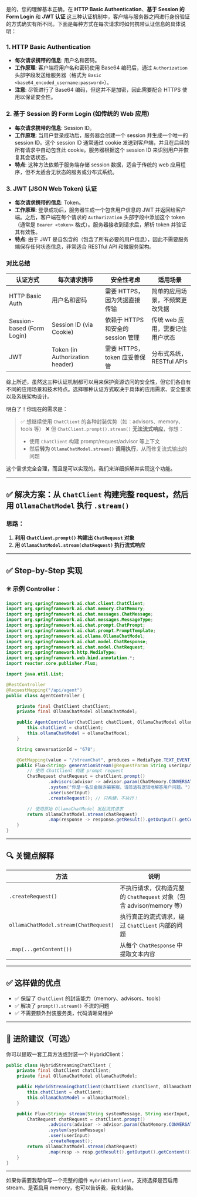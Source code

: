 是的，您的理解基本正确。在 **HTTP Basic Authentication**、**基于 Session 的 Form Login** 和 **JWT 认证** 这三种认证机制中，客户端与服务器之间进行身份验证的方式确实有所不同。下面是每种方式在每次请求时如何携带认证信息的具体说明：

### 1. HTTP Basic Authentication

- **每次请求携带的信息**: 用户名和密码。
- **工作原理**: 客户端将用户名和密码使用 Base64 编码后，通过 `Authorization` 头部字段发送给服务器（格式为 `Basic <base64_encoded_username:password>`）。
- **注意**: 尽管进行了 Base64 编码，但这并不是加密，因此需要配合 HTTPS 使用以保证安全性。

### 2. 基于 Session 的 Form Login (如传统的 Web 应用)

- **每次请求携带的信息**: Session ID。
- **工作原理**: 当用户登录成功后，服务器会创建一个 session 并生成一个唯一的 session ID。这个 session ID 通常通过 cookie 发送到客户端，并且在后续的所有请求中自动包含此 cookie。服务器根据这个 session ID 来识别用户并恢复其会话状态。
- **特点**: 这种方法依赖于服务端存储 session 数据，适合于传统的 web 应用程序，但不太适合无状态的服务或分布式系统。

### 3. JWT (JSON Web Token) 认证

- **每次请求携带的信息**: Token。
- **工作原理**: 登录成功后，服务器生成一个包含用户信息的 JWT 并返回给客户端。之后，客户端在每个请求的 `Authorization` 头部字段中添加这个 token（通常是 `Bearer <token>` 格式）。服务器接收到请求后，解析 token 并验证其有效性。
- **特点**: 由于 JWT 是自包含的（包含了所有必要的用户信息），因此不需要服务端保存任何状态信息，非常适合 RESTful API 和微服务架构。

### 对比总结

| 认证方式                   | 每次请求携带                    | 安全性考虑                         | 适用场景                        |
| -------------------------- | ------------------------------- | ---------------------------------- | ------------------------------- |
| HTTP Basic Auth            | 用户名和密码                    | 需要 HTTPS，因为凭据直接传输       | 简单的应用场景，不频繁更改凭据  |
| Session-based (Form Login) | Session ID (via Cookie)         | 依赖于 HTTPS 和安全的 session 管理 | 传统 web 应用，需要记住用户状态 |
| JWT                        | Token (in Authorization header) | 需要 HTTPS，token 应妥善保管       | 分布式系统，RESTful APIs        |

综上所述，虽然这三种认证机制都可以用来保护资源访问的安全性，但它们各自有不同的应用场景和技术特点。选择哪种认证方式取决于具体的应用需求、安全要求以及系统架构设计。

明白了！你现在的需求是：

> ✅ 想继续使用 `ChatClient` 的各种封装优势（如：advisors、memory、tools 等）
>  ❌ 但 `ChatClient.prompt().stream()` **无法流式响应**，你想：
>
> - 使用 `ChatClient` 构建 prompt/request/advisor 等上下文
> - 然后**转为 `OllamaChatModel.stream()` 调用执行**，从而修复流式输出的问题

这个需求完全合理，而且是可以实现的。我们来详细拆解并实现这个功能。

------

## ✅ 解决方案：**从 `ChatClient` 构建完整 request，然后用 `OllamaChatModel` 执行 `.stream()`**

### 思路：

1. **利用 `ChatClient.prompt()` 构建出 `ChatRequest` 对象**
2. **用 `OllamaChatModel.stream(chatRequest)` 执行流式响应**

------

## ✅ Step-by-Step 实现

### ✳️ 示例 Controller：

```java
import org.springframework.ai.chat.client.ChatClient;
import org.springframework.ai.chat.memory.ChatMemory;
import org.springframework.ai.chat.messages.ChatMessage;
import org.springframework.ai.chat.messages.MessageType;
import org.springframework.ai.chat.prompt.ChatPrompt;
import org.springframework.ai.chat.prompt.PromptTemplate;
import org.springframework.ai.ollama.OllamaChatModel;
import org.springframework.ai.chat.model.ChatResponse;
import org.springframework.ai.chat.model.ChatRequest;
import org.springframework.http.MediaType;
import org.springframework.web.bind.annotation.*;
import reactor.core.publisher.Flux;

import java.util.List;

@RestController
@RequestMapping("/api/agent")
public class AgentController {

    private final ChatClient chatClient;
    private final OllamaChatModel ollamaChatModel;

    public AgentController(ChatClient chatClient, OllamaChatModel ollamaChatModel) {
        this.chatClient = chatClient;
        this.ollamaChatModel = ollamaChatModel;
    }

    String conversationId = "678";

    @GetMapping(value = "/streamChat", produces = MediaType.TEXT_EVENT_STREAM_VALUE)
    public Flux<String> generationStream(@RequestParam String userInput) {
        // 使用 ChatClient 构建 prompt request
        ChatRequest chatRequest = chatClient.prompt()
                .advisors(advisor -> advisor.param(ChatMemory.CONVERSATION_ID, conversationId))
                .system("你是一名反金融诈骗客服，请简洁有逻辑地解答用户问题。")
                .user(userInput)
                .createRequest(); // 只构建，不执行！

        // 使用原始 OllamaChatModel 发起流式请求
        return ollamaChatModel.stream(chatRequest)
                .map(response -> response.getResult().getOutput().getContent());
    }
}
```

------

## 🔍 关键点解释

| 方法                                  | 说明                                                         |
| ------------------------------------- | ------------------------------------------------------------ |
| `.createRequest()`                    | 不执行请求，仅构造完整的 `ChatRequest` 对象（包含 advisor/memory 等） |
| `ollamaChatModel.stream(ChatRequest)` | 执行真正的流式请求，绕过 `ChatClient` 内部的问题             |
| `.map(...getContent())`               | 从每个 `ChatResponse` 中提取文本内容                         |

------

## ✅ 这样做的优点

- ✅ 保留了 `ChatClient` 的封装能力（memory、advisors、tools）
- ✅ 解决了 `prompt().stream()` 不流的问题
- ✅ 不需要额外封装服务类，代码清晰易维护

------

## 🧠 进阶建议（可选）

你可以提取一套工具方法或封装一个 HybridClient：

```java
public class HybridStreamingChatClient {
    private final ChatClient chatClient;
    private final OllamaChatModel ollamaChatModel;

    public HybridStreamingChatClient(ChatClient chatClient, OllamaChatModel ollamaChatModel) {
        this.chatClient = chatClient;
        this.ollamaChatModel = ollamaChatModel;
    }

    public Flux<String> stream(String systemMessage, String userInput, String conversationId) {
        ChatRequest chatRequest = chatClient.prompt()
                .advisors(advisor -> advisor.param(ChatMemory.CONVERSATION_ID, conversationId))
                .system(systemMessage)
                .user(userInput)
                .createRequest();
        return ollamaChatModel.stream(chatRequest)
                .map(resp -> resp.getResult().getOutput().getContent());
    }
}
```

------

如果你需要我帮你写一个完整的组件 `HybridChatClient`，支持选择是否启用 stream、是否启用 memory，也可以告诉我，我来封装。